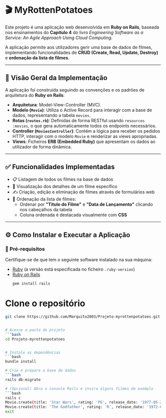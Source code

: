# 🎬 MyRottenPotatoes

Este projeto é uma aplicação web desenvolvida em **Ruby on Rails**, baseada nos ensinamentos do **Capítulo 4** do livro *Engineering Software as a Service: An Agile Approach Using Cloud Computing*.  

A aplicação permite aos utilizadores gerir uma base de dados de filmes, implementando funcionalidades de **CRUD (Create, Read, Update, Destroy)** e **ordenação da lista de filmes**.

---

## 📖 Visão Geral da Implementação

A aplicação foi construída seguindo as convenções e os padrões de arquitetura do **Ruby on Rails**:

- **Arquitetura**: Model-View-Controller (MVC).
- **Modelo (`Movie`)**: Utiliza o Active Record para interagir com a base de dados, representando a tabela `movies`.
- **Rotas (`routes.rb`)**: Definidas de forma RESTful usando `resources :movies`, o que gera automaticamente todos os endpoints necessários.
- **Controller (`MoviesController`)**: Contém a lógica para receber os pedidos HTTP, interagir com o modelo `Movie` e renderizar as views apropriadas.
- **Views**: Ficheiros **ERB (Embedded Ruby)** que apresentam os dados ao utilizador de forma dinâmica.

---

## ✅ Funcionalidades Implementadas

- 📋 Listagem de todos os filmes na base de dados  
- 🔎 Visualização dos detalhes de um filme específico  
- ✍️ Criação, edição e eliminação de filmes através de formulários web  
- 📑 Ordenação da lista de filmes:
  - Ordenar por **"Título do Filme"** e **"Data de Lançamento"** clicando nos cabeçalhos da tabela  
  - Coluna ordenada é destacada visualmente com **CSS**

---

## ⚙️ Como Instalar e Executar a Aplicação

### 🔧 Pré-requisitos

Certifique-se de que tem o seguinte software instalado na sua máquina:

- [Ruby](https://www.ruby-lang.org) (a versão está especificada no ficheiro `.ruby-version`)
- [Ruby on Rails](https://rubyonrails.org/)  
  ```bash
  gem install rails

# Clone o repositório
  ```bash
  git clone https://github.com/Marquito2003/Projeto-myrottenpotatoes.git


# Acesse a pasta do projeto
  ```bash
  cd Projeto-myrottenpotatoes


# Instale as dependências
  ```bash
  bundle install

# Crie e prepare a base de dados
  ```bash
  rails db:migrate

# (Opcional) Abra o console Rails e insira alguns filmes de exemplo
  ```bash
  rails c
  Movie.create(title: 'Star Wars', rating: 'PG', release_date: '1977-05-25')
  Movie.create(title: 'The Godfather', rating: 'R', release_date: '1972-03-24')
  exit


